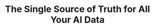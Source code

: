 ---
title: The Single Source of Truth for All Your AI Data
description: From agents to models, from search to training, one platform for all your AI data and workloads
hero:
  cta:
    - text: Get started
      icon: true
      href: /contact
      version: primary
    - text: Discover more
      icon: true
      href: "#"
      version: secondary
  vector: static/assets/vectors/hero-bg.svg
logos:
  caption: Tomorrow's AI is being built on LanceDB today
  items: # all icons for logos should be in static/assets/logos
    - runway.svg 
    - midjorney.svg
    - worldlabs.svg
    - characterai.svg
    - bytedance.svg
    - harvey.svg
    - ubs.svg
lakehouse:
  title: The AI-Native <br> Multimodal Lakehouse
  description: AI thrives on more than text. It needs multimodal data. Today’s complex workloads demand more than a database. They need a new foundation built for AI at scale.
  image: images/lakehouse.jpg
---